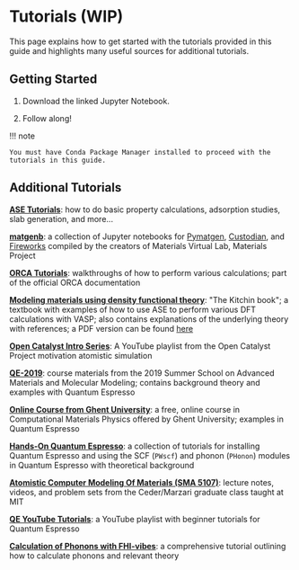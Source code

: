 # Tutorials (WIP)

This page explains how to get started with the tutorials
provided in this guide and highlights many useful sources
for additional tutorials.

## Getting Started

1. Download the linked Jupyter Notebook.

2. Follow along!

!!! note

    You must have Conda Package Manager installed to proceed with the tutorials in this guide.

## Additional Tutorials

[**ASE Tutorials**][ase]: how to do basic property calculations, adsorption studies, slab generation, and more...

[**matgenb**][matgenb]: a collection of Jupyter notebooks for [Pymatgen][pymatgen], [Custodian][custodian], and [Fireworks][fireworks] compiled by the creators of Materials Virtual Lab, Materials Project

[**ORCA Tutorials**][orca-tutorials]: walkthroughs of how to perform various calculations; part of the official ORCA documentation

[**Modeling materials using density functional theory**][kitchin-book]: "The Kitchin book"; a textbook with examples of how to use ASE to perform various DFT calculations with VASP; also contains explanations of the underlying theory with references; a PDF version can be found [here][kitchin-pdf]

[**Open Catalyst Intro Series**][open-catalyst]: A YouTube playlist from the Open Catalyst Project motivation atomistic simulation

[**QE-2019**][qe-2019]: course materials from the 2019 Summer School on Advanced Materials and Molecular Modeling; contains background theory and examples with Quantum Espresso

[**Online Course from Ghent University**][ghent-qe-course]: a free, online course in Computational Materials Physics offered by Ghent University; examples in Quantum Espresso

[**Hands-On Quantum Espresso**][hands-on-qe]: a collection of tutorials for installing Quantum Espresso and using the SCF (`PWscf`) and phonon (`PHonon`) modules in Quantum Espresso with theoretical background

[**Atomistic Computer Modeling Of Materials (SMA 5107)**][sma-5107]: lecture notes, videos, and problem sets from the Ceder/Marzari graduate class taught at MIT

[**QE YouTube Tutorials**][qe-youtube]: a YouTube playlist with beginner tutorials for Quantum Espresso

[**Calculation of Phonons with FHI-vibes**][fhi-vibes-phonons]: a comprehensive tutorial outlining how to calculate phonons and relevant
theory

[ase]: https://wiki.fysik.dtu.dk/ase/tutorials/tutorials.html
[orca-tutorials]: https://www.orcasoftware.de/tutorials_orca/
[matgenb]: https://matgenb.materialsvirtuallab.org
[pymatgen]: https://pymatgen.org
[custodian]: https://materialsproject.github.io/custodian/
[fireworks]: https://materialsproject.github.io/fireworks/
[kitchin-book]: http://kitchingroup.cheme.cmu.edu/dft-book/dft.html
[kitchin-pdf]: https://kitchingroup.cheme.cmu.edu/dft-book/dft.pdf
[open-catalyst]: https://youtube.com/playlist?list=PLU7acyFOb6DXgCTAi2TwKXaFD_i3C6hSL&si=0xVFH0kgJBQgi28R
[qe-2019]: http://qe2019.ijs.si/program.html
[ghent-qe-course]: https://www.compmatphys.org
[hands-on-qe]: https://www.fisica.uniud.it/~giannozz/QE-Tutorial/
[sma-5107]: https://ocw.mit.edu/courses/3-320-atomistic-computer-modeling-of-materials-sma-5107-spring-2005/
[qe-youtube]: https://www.youtube.com/playlist?list=PL_g4fDi8qyRo9OHSwhERP3IEMZGHADsun
[fhi-vibes-phonons]: https://fhi-aims-club.gitlab.io/tutorials/phonons-with-fhi-vibes/